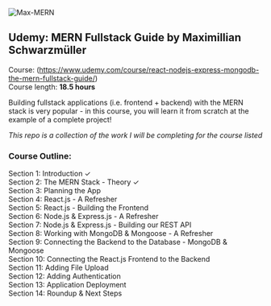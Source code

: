 ![Max-MERN](https://user-images.githubusercontent.com/24855472/78971856-7c97be00-7ada-11ea-81ad-397cef3b523d.png)


## Udemy: MERN Fullstack Guide by Maximillian Schwarzmüller

Course: (https://www.udemy.com/course/react-nodejs-express-mongodb-the-mern-fullstack-guide/) <br>
Course length: <b>18.5 hours</b>

Building fullstack applications (i.e. frontend + backend) with the MERN stack is very popular - in this course, you will learn it from scratch at the example of a complete project!

_This repo is a collection of the work I will be completing for the course listed_

### Course Outline:

Section 1: Introduction &check; <br>
Section 2: The MERN Stack - Theory &check; <br>
Section 3: Planning the App <br>
Section 4: React.js - A Refresher <br>
Section 5: React.js - Building the Frontend <br>
Section 6: Node.js & Express.js - A Refresher <br>
Section 7: Node.js & Express.js - Building our REST API <br>
Section 8: Working with MongoDB & Mongoose - A
Refresher <br>
Section 9: Connecting the Backend to the Database -
MongoDB & Mongoose <br>
Section 10: Connecting the React.js Frontend to the
Backend <br>
Section 11: Adding File Upload <br>
Section 12: Adding Authentication <br>
Section 13: Application Deployment <br>
Section 14: Roundup & Next Steps <br>

